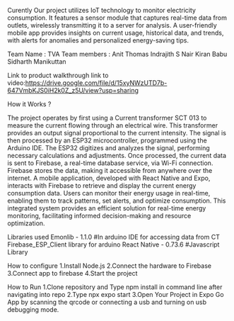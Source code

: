 Curently
Our project utilizes IoT technology to monitor electricity consumption. 
It features a sensor module that captures real-time data from outlets, wirelessly transmitting it to a server for analysis. 
A user-friendly mobile app provides insights on current usage, historical data, and trends, with alerts for anomalies and personalized energy-saving tips.

Team Name : TVA
Team members : 
Anit Thomas
Indrajith S Nair
Kiran Babu
Sidharth Manikuttan

Link to product walkthrough
link to video:https://drive.google.com/file/d/15xyNWzUTD7b-647VmbKJS0iH2k0Z_z5U/view?usp=sharing

How it Works ?

The project operates by first using a Current transformer SCT 013 to measure the current flowing through an electrical wire. 
This transformer provides an output signal proportional to the current intensity. The signal is then processed by an ESP32 
microcontroller, programmed using the Arduino IDE. The ESP32 digitizes and analyzes the signal, performing necessary calculations 
and adjustments. Once processed, the current data is sent to Firebase, a real-time database service, via Wi-Fi connection. Firebase 
stores the data, making it accessible from anywhere over the internet. A mobile application, developed with React Native and Expo, 
interacts with Firebase to retrieve and display the current energy consumption data. Users can monitor their energy usage in real-time, 
enabling them to track patterns, set alerts, and optimize consumption. This integrated system provides an efficient solution for 
real-time energy monitoring, facilitating informed decision-making and resource optimization.

Libraries used
Emonlib - 1.1.0 #In arduino IDE for accessing data from CT
Firebase_ESP_Client library for arduino 
React Native - 0.73.6 #Javascript Library

How to configure
1.Install Node.js
2.Connect the hardware to Firebase
3.Connect app to firebase
4.Start the project


How to Run
1.Clone repository and Type npm install in command line after navigating into repo
2.Type npx expo start
3.Open Your Project in Expo Go App by scanning the qrcode or connecting a usb and turning on usb debugging mode.
